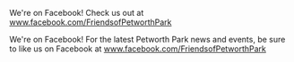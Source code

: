 We're on Facebook!
Check us out at www.facebook.com/FriendsofPetworthPark


We're on Facebook!
For the latest Petworth Park news and events, be sure to like us on Facebook at www.facebook.com/FriendsofPetworthPark
